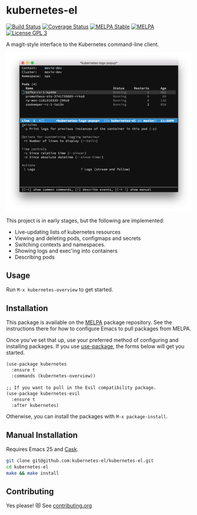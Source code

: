 # kubernetes-el

[![Build Status](https://github.com/kubernetes-el/kubernetes-el/actions/workflows/ci.yaml/badge.svg?branch=master)](https://github.com/kubernetes-el/kubernetes-el/actions/workflows/ci.yaml)
[![Coverage Status](https://coveralls.io/repos/github/kubernetes-el/kubernetes-el/badge.svg?branch=master)](https://coveralls.io/github/kubernetes-el/kubernetes-el?branch=master)
[![MELPA Stable](https://stable.melpa.org/packages/kubernetes-badge.svg)](https://stable.melpa.org/#/kubernetes)
[![MELPA](https://melpa.org/packages/kubernetes-badge.svg)](https://melpa.org/#/kubernetes)
[![License GPL 3](https://img.shields.io/github/license/kubernetes-el/kubernetes-el.svg)][COPYING]

A magit-style interface to the Kubernetes command-line client.

![Screenshot of Kubernetes Emacs client](assets/screenshot.png)

This project is in early stages, but the following are implemented:

- Live-updating lists of kubernetes resources
- Viewing and deleting pods, configmaps and secrets
- Switching contexts and namespaces.
- Showing logs and exec'ing into containers
- Describing pods

## Usage

Run `M-x kubernetes-overview` to get started.

## Installation

This package is available on the [MELPA][] package repository. See the
instructions there for how to configure Emacs to pull packages from MELPA.

Once you've set that up, use your preferred method of configuring and installing
packages. If you use [use-package][], the forms below will get you started.

```elisp
(use-package kubernetes
  :ensure t
  :commands (kubernetes-overview))

;; If you want to pull in the Evil compatibility package.
(use-package kubernetes-evil
  :ensure t
  :after kubernetes)
```

Otherwise, you can install the packages with `M-x package-install`.

## Manual Installation

Requires Emacs 25 and [Cask][].

```sh
git clone git@github.com:kubernetes-el/kubernetes-el.git
cd kubernetes-el
make && make install
```

## Contributing

Yes please! 😻 See [contributing.org][]


[Cask]: https://github.com/cask/cask
[COPYING]: ./COPYING
[Evil]: https://github.com/emacs-evil/evil
[MELPA]: http://melpa.milkbox.net/#/getting-started
[contributing.org]: ./contributing.org
[use-package]: https://github.com/jwiegley/use-package

